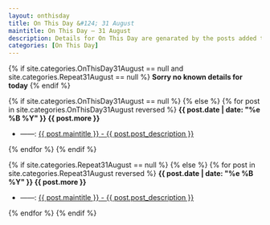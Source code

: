 ```yaml
---
layout: onthisday
title: On This Day &#124; 31 August
maintitle: On This Day — 31 August
description: Details for On This Day are genarated by the posts added to the website so the content is subject to changes/updates over time.
categories: [On This Day]
---
```


{% if site.categories.OnThisDay31August == null and site.categories.Repeat31August == null %}
<strong>Sorry no known details for today</strong>
{% endif %}

{% if site.categories.OnThisDay31August == null %}
{% else %}
{% for post in site.categories.OnThisDay31August reversed %}
<strong>{{ post.date | date: "%e %B %Y" }} {{ post.more }}</strong>
<ul>
<li> ——: <a href="{{ post.url }}">{{ post.maintitle }} - {{ post.post_description }}</a></li>
</ul>
{% endfor %}
{% endif %}

{% if site.categories.Repeat31August == null %}
{% else %}
{% for post in site.categories.Repeat31August reversed %}
<strong>{{ post.date | date: "%e %B %Y" }} {{ post.more }}</strong>
<ul>
<li> ——: <a href="{{ post.url }}">{{ post.maintitle }} - {{ post.post_description }}</a></li>
</ul>
{% endfor %}
{% endif %}
